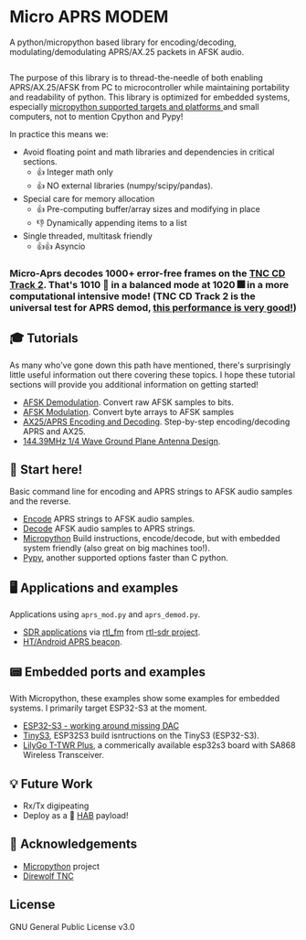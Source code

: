 # Micro APRS MODEM

A python/micropython based library for encoding/decoding, modulating/demodulating APRS/AX.25 packets in AFSK audio.  
<!---
![AFSK hello world](docs/afsk_hello.png?raw=true "AFSK hello")
--->
<p align="center">
  <img src="https://github.com/stephanelsmith/micro-aprs/blob/master/docs/tuts/demod/corr_total.gif?raw=true" alt=""/>
</p>

The purpose of this library is to thread-the-needle of both enabling APRS/AX.25/AFSK from PC to microcontroller while maintaining portability and readability of python.  This library is optimized for embedded systems, especially [micropython supported targets and platforms ](https://github.com/micropython/micropython#supported-platforms--architectures) and small computers, not to mention Cpython and Pypy! 

In practice this means we:
* Avoid floating point and math libraries and dependencies in critical sections.  
	* :+1: Integer math only
	* :+1: NO external libraries (numpy/scipy/pandas).
* Special care for memory allocation
	* :+1: Pre-computing buffer/array sizes and modifying in place
	* :-1: Dynamically appending items to a list
* Single threaded, multitask friendly
	* :+1::+1: Asyncio


### **Micro-Aprs decodes 1000+ error-free frames on the [TNC CD Track 2](http://wa8lmf.net/TNCtest/).  That's **1010** :eyes: in a balanced mode at **1020** :fireworks: in a more computational intensive mode!**  (TNC CD Track 2 is the universal test for APRS demod, [this performance is very good!](https://github.com/wb2osz/direwolf/blob/dev/doc/WA8LMF-TNC-Test-CD-Results.pdf))


## :mortar_board: Tutorials
As many who've gone down this path have mentioned, there's surprisingly little useful information out there covering these topics.  I hope these tutorial sections will provide you additional information on getting started!
* [AFSK Demodulation](docs/tuts/demod/README.md). Convert raw AFSK samples to bits.
* [AFSK Modulation](docs/tuts/mod/README.md). Convert byte arrays to AFSK samples
* [AX25/APRS Encoding and Decoding](docs/tuts/encdec/README.md). Step-by-step encoding/decoding APRS and AX25.
* [144.39MHz 1/4 Wave Ground Plane Antenna Design](docs/tuts/ant/README.md).


## :horse_racing: **Start here!**
Basic command line for encoding and APRS strings to AFSK audio samples and the reverse.
* [Encode](docs/ports/mod/README.md) APRS strings to AFSK audio samples.
* [Decode](docs/ports/demod/README.md) AFSK audio samples to APRS strings.
* [Micropython](docs/ports/upy/README.md) Build instructions, encode/decode, but with embedded system friendly (also great on big machines too!).
* [Pypy](docs/ports/pypy/README.md), another supported options faster than C python.

## :desktop_computer: Applications and examples
Applications using ```aprs_mod.py``` and ```aprs_demod.py```.
* [SDR applications](docs/ports/sdr/README.md) via [rtl_fm](https://manpages.ubuntu.com/manpages/trusty/man1/rtl_fm.1.html) from [rtl-sdr project](https://osmocom.org/projects/rtl-sdr/wiki).
* [HT/Android APRS beacon](docs/ports/termux/README.md).

## :pager: Embedded ports and examples
With Micropython, these examples show some examples for embedded systems.  I primarily target ESP32-S3 at the moment.
* [ESP32-S3 - working around missing DAC](docs/ports/dac/README.md)
* [TinyS3](docs/ports/tinys3/README.md), ESP32S3 build isntructions on the TinyS3 (ESP32-S3).
* [LilyGo T-TWR Plus](docs/ports/lilygottwr/README.md), a commerically available esp32s3 board with SA868 Wireless Transceiver.


## :bulb: Future Work
* Rx/Tx digipeating
* Deploy as a :balloon: [HAB](https://amateur.sondehub.org/) payload!

## :raised_hands: Acknowledgements
- [Micropython](https://github.com/micropython/micropython) project
- [Direwolf TNC](https://github.com/wb2osz/direwolf)


## License
GNU General Public License v3.0


